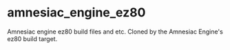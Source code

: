 # amnesiac_engine_ez80
Amnesiac engine ez80 build files and etc.
Cloned by the Amnesiac Engine's ez80 build target.
